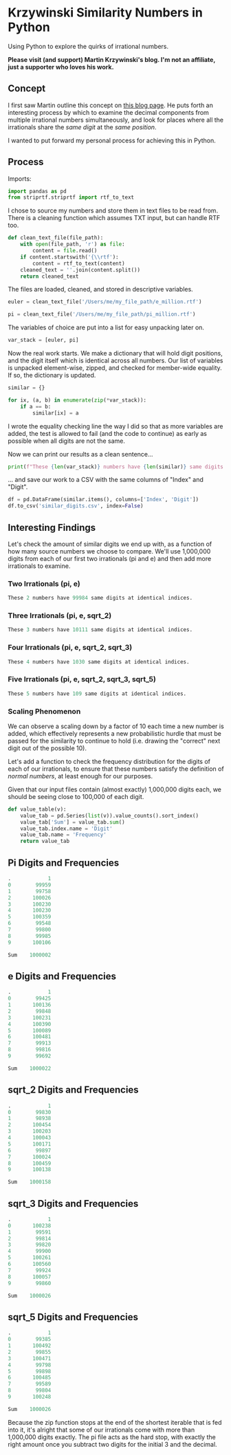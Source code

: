 # Krzywinski Similarity Numbers in Python

Using Python to explore the quirks of irrational numbers.

**Please visit (and support) Martin Krzywinski's blog. I'm not an affiliate, just a supporter who loves his work.**

## Concept

I first saw Martin outline this concept on [this blog page](https://mk.bcgsc.ca/pi/art/accidental-similarity/method.mhtml#l2home). He puts forth an interesting process by which to examine the decimal components from multiple irrational numbers simultaneously, and look for places where all the irrationals share the *same digit* at the *same position*.

I wanted to put forward my personal process for achieving this in Python.

## Process

Imports:

```python
import pandas as pd
from striprtf.striprtf import rtf_to_text
```

I chose to source my numbers and store them in text files to be read from. There is a cleaning function which assumes TXT input, but can handle RTF too.

```python
def clean_text_file(file_path):
    with open(file_path, 'r') as file:
        content = file.read()
    if content.startswith('{\\rtf'):
        content = rtf_to_text(content)
    cleaned_text = ''.join(content.split())
    return cleaned_text
```

The files are loaded, cleaned, and stored in descriptive variables.
```python
euler = clean_text_file('/Users/me/my_file_path/e_million.rtf')

pi = clean_text_file('/Users/me/my_file_path/pi_million.rtf')
```

The variables of choice are put into a list for easy unpacking later on.

```python
var_stack = [euler, pi]
```

Now the real work starts. We make a dictionary that will hold digit positions, and the digit itself which is identical across all numbers. Our list of variables is unpacked element-wise, zipped, and checked for member-wide equality. If so, the dictionary is updated.

```python
similar = {}

for ix, (a, b) in enumerate(zip(*var_stack)):
    if a == b:
        similar[ix] = a
```

I wrote the equality checking line the way I did so that as more variables are added, the test is allowed to fail (and the code to continue) as early as possible when all digits are not the same.

Now we can print our results as a clean sentence...

```python
print(f"These {len(var_stack)} numbers have {len(similar)} same digits at identical indices.")
```

... and save our work to a CSV with the same columns of "Index" and "Digit".

```python
df = pd.DataFrame(similar.items(), columns=['Index', 'Digit'])
df.to_csv('similar_digits.csv', index=False)
```

## Interesting Findings

Let's check the amount of similar digits we end up with, as a function of how many source numbers we choose to compare. We'll use 1,000,000 digits from each of our first two irrationals (pi and e) and then add more irrationals to examine.

### Two Irrationals (pi, e)

```python
These 2 numbers have 99984 same digits at identical indices.
```

### Three Irrationals (pi, e, sqrt_2)

```python
These 3 numbers have 10111 same digits at identical indices.
```

### Four Irrationals (pi, e, sqrt_2, sqrt_3)

```python
These 4 numbers have 1030 same digits at identical indices.
```

### Five Irrationals (pi, e, sqrt_2, sqrt_3, sqrt_5)

```python
These 5 numbers have 109 same digits at identical indices.
```

### Scaling Phenomenon
We can observe a scaling down by a factor of 10 each time a new number is added, which effectively represents a new probabilistic hurdle that must be passed for the similarity to continue to hold (i.e. drawing the "correct" next digit out of the possible 10).

Let's add a function to check the frequency distribution for the digits of each of our irrationals, to ensure that these numbers satisfy the definition of *normal numbers*, at least enough for our purposes.

Given that our input files contain (almost exactly) 1,000,000 digits each, we should be seeing close to 100,000 of each digit.

```python
def value_table(v):
    value_tab = pd.Series(list(v)).value_counts().sort_index()
    value_tab['Sum'] = value_tab.sum()
    value_tab.index.name = 'Digit'
    value_tab.name = 'Frequency'
    return value_tab
```
## Pi Digits and Frequencies
```python
.            1
0        99959
1        99758
2       100026
3       100230
4       100230
5       100359
6        99548
7        99800
8        99985
9       100106

Sum    1000002
```

## e Digits and Frequencies
```python
.            1
0        99425
1       100136
2        99848
3       100231
4       100390
5       100089
6       100481
7        99913
8        99816
9        99692

Sum    1000022
```

## sqrt_2 Digits and Frequencies
```python
.            1
0        99830
1        98938
2       100454
3       100203
4       100043
5       100171
6        99897
7       100024
8       100459
9       100138

Sum    1000158
```

## sqrt_3 Digits and Frequencies
```python
.            1
0       100238
1        99591
2        99814
3        99820
4        99900
5       100261
6       100560
7        99924
8       100057
9        99860

Sum    1000026
```

## sqrt_5 Digits and Frequencies
```python
.            1
0        99385
1       100492
2        99855
3       100471
4        99798
5        99898
6       100485
7        99589
8        99804
9       100248

Sum    1000026
```

Because the zip function stops at the end of the shortest iterable that is fed into it, it's alright that some of our irrationals come with more than 1,000,000 digits exactly. The pi file acts as the hard stop, with exactly the right amount once you subtract two digits for the initial 3 and the decimal.